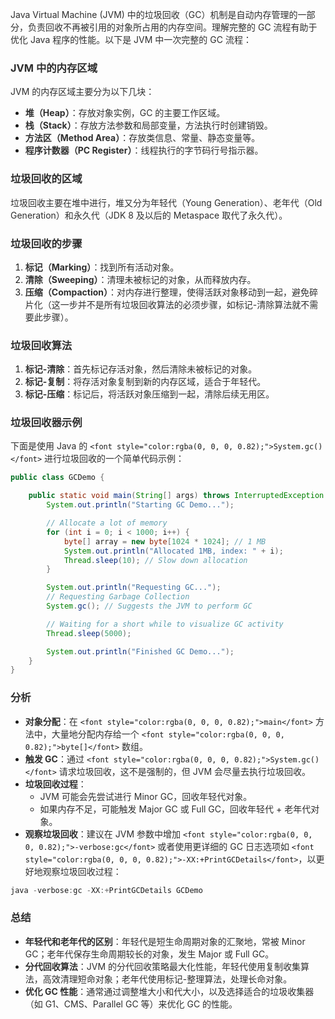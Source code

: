 <font style="color:rgba(0, 0, 0, 0.82);">Java Virtual Machine (JVM) 中的垃圾回收（GC）机制是自动内存管理的一部分，负责回收不再被引用的对象所占用的内存空间。理解完整的 GC 流程有助于优化 Java 程序的性能。以下是 JVM 中一次完整的 GC 流程：</font>

### <font style="color:rgba(0, 0, 0, 0.82);">JVM 中的内存区域</font>
<font style="color:rgba(0, 0, 0, 0.82);">JVM 的内存区域主要分为以下几块：</font>

+ **<font style="color:rgba(0, 0, 0, 0.82);">堆（Heap）</font>**<font style="color:rgba(0, 0, 0, 0.82);">：存放对象实例，GC 的主要工作区域。</font>
+ **<font style="color:rgba(0, 0, 0, 0.82);">栈（Stack）</font>**<font style="color:rgba(0, 0, 0, 0.82);">：存放方法参数和局部变量，方法执行时创建销毁。</font>
+ **<font style="color:rgba(0, 0, 0, 0.82);">方法区（Method Area）</font>**<font style="color:rgba(0, 0, 0, 0.82);">：存放类信息、常量、静态变量等。</font>
+ **<font style="color:rgba(0, 0, 0, 0.82);">程序计数器（PC Register）</font>**<font style="color:rgba(0, 0, 0, 0.82);">：线程执行的字节码行号指示器。</font>

### <font style="color:rgba(0, 0, 0, 0.82);">垃圾回收的区域</font>
<font style="color:rgba(0, 0, 0, 0.82);">垃圾回收主要在堆中进行，堆又分为年轻代（Young Generation）、老年代（Old Generation）和永久代（JDK 8 及以后的 Metaspace 取代了永久代）。</font>

### <font style="color:rgba(0, 0, 0, 0.82);">垃圾回收的步骤</font>
1. **<font style="color:rgba(0, 0, 0, 0.82);">标记（Marking）</font>**<font style="color:rgba(0, 0, 0, 0.82);">：找到所有活动对象。</font>
2. **<font style="color:rgba(0, 0, 0, 0.82);">清除（Sweeping）</font>**<font style="color:rgba(0, 0, 0, 0.82);">：清理未被标记的对象，从而释放内存。</font>
3. **<font style="color:rgba(0, 0, 0, 0.82);">压缩（Compaction）</font>**<font style="color:rgba(0, 0, 0, 0.82);">：对内存进行整理，使得活跃对象移动到一起，避免碎片化（这一步并不是所有垃圾回收算法的必须步骤，如标记-清除算法就不需要此步骤）。</font>

### <font style="color:rgba(0, 0, 0, 0.82);">垃圾回收算法</font>
1. **<font style="color:rgba(0, 0, 0, 0.82);">标记-清除</font>**<font style="color:rgba(0, 0, 0, 0.82);">：首先标记存活对象，然后清除未被标记的对象。</font>
2. **<font style="color:rgba(0, 0, 0, 0.82);">标记-复制</font>**<font style="color:rgba(0, 0, 0, 0.82);">：将存活对象复制到新的内存区域，适合于年轻代。</font>
3. **<font style="color:rgba(0, 0, 0, 0.82);">标记-压缩</font>**<font style="color:rgba(0, 0, 0, 0.82);">：标记后，将活跃对象压缩到一起，清除后续无用区。</font>

### <font style="color:rgba(0, 0, 0, 0.82);">垃圾回收器示例</font>
<font style="color:rgba(0, 0, 0, 0.82);">下面是使用 Java 的</font><font style="color:rgba(0, 0, 0, 0.82);"> </font>`<font style="color:rgba(0, 0, 0, 0.82);">System.gc()</font>`<font style="color:rgba(0, 0, 0, 0.82);"> </font><font style="color:rgba(0, 0, 0, 0.82);">进行垃圾回收的一个简单代码示例：</font>

```java
public class GCDemo {  

    public static void main(String[] args) throws InterruptedException {  
        System.out.println("Starting GC Demo...");  

        // Allocate a lot of memory  
        for (int i = 0; i < 1000; i++) {  
            byte[] array = new byte[1024 * 1024]; // 1 MB  
            System.out.println("Allocated 1MB, index: " + i);  
            Thread.sleep(10); // Slow down allocation  
        }  

        System.out.println("Requesting GC...");  
        // Requesting Garbage Collection  
        System.gc(); // Suggests the JVM to perform GC  

        // Waiting for a short while to visualize GC activity  
        Thread.sleep(5000);  

        System.out.println("Finished GC Demo...");  
    }  
}
```

### <font style="color:rgba(0, 0, 0, 0.82);">分析</font>
+ **<font style="color:rgba(0, 0, 0, 0.82);">对象分配</font>**<font style="color:rgba(0, 0, 0, 0.82);">：在</font><font style="color:rgba(0, 0, 0, 0.82);"> </font>`<font style="color:rgba(0, 0, 0, 0.82);">main</font>`<font style="color:rgba(0, 0, 0, 0.82);"> </font><font style="color:rgba(0, 0, 0, 0.82);">方法中，大量地分配内存给一个</font><font style="color:rgba(0, 0, 0, 0.82);"> </font>`<font style="color:rgba(0, 0, 0, 0.82);">byte[]</font>`<font style="color:rgba(0, 0, 0, 0.82);"> </font><font style="color:rgba(0, 0, 0, 0.82);">数组。</font>
+ **<font style="color:rgba(0, 0, 0, 0.82);">触发 GC</font>**<font style="color:rgba(0, 0, 0, 0.82);">：通过</font><font style="color:rgba(0, 0, 0, 0.82);"> </font>`<font style="color:rgba(0, 0, 0, 0.82);">System.gc()</font>`<font style="color:rgba(0, 0, 0, 0.82);"> </font><font style="color:rgba(0, 0, 0, 0.82);">请求垃圾回收，这不是强制的，但 JVM 会尽量去执行垃圾回收。</font>
+ **<font style="color:rgba(0, 0, 0, 0.82);">垃圾回收过程</font>**<font style="color:rgba(0, 0, 0, 0.82);">：</font>
    - <font style="color:rgba(0, 0, 0, 0.82);">JVM 可能会先尝试进行 Minor GC，回收年轻代对象。</font>
    - <font style="color:rgba(0, 0, 0, 0.82);">如果内存不足，可能触发 Major GC 或 Full GC，回收年轻代 + 老年代对象。</font>
+ **<font style="color:rgba(0, 0, 0, 0.82);">观察垃圾回收</font>**<font style="color:rgba(0, 0, 0, 0.82);">：建议在 JVM 参数中增加</font><font style="color:rgba(0, 0, 0, 0.82);"> </font>`<font style="color:rgba(0, 0, 0, 0.82);">-verbose:gc</font>`<font style="color:rgba(0, 0, 0, 0.82);"> </font><font style="color:rgba(0, 0, 0, 0.82);">或者使用更详细的 GC 日志选项如</font><font style="color:rgba(0, 0, 0, 0.82);"> </font>`<font style="color:rgba(0, 0, 0, 0.82);">-XX:+PrintGCDetails</font>`<font style="color:rgba(0, 0, 0, 0.82);">，以更好地观察垃圾回收过程：</font>

```java
java -verbose:gc -XX:+PrintGCDetails GCDemo
```

### <font style="color:rgba(0, 0, 0, 0.82);">总结</font>
+ **<font style="color:rgba(0, 0, 0, 0.82);">年轻代和老年代的区别</font>**<font style="color:rgba(0, 0, 0, 0.82);">：年轻代是短生命周期对象的汇聚地，常被 Minor GC；老年代保存生命周期较长的对象，发生 Major 或 Full GC。</font>
+ **<font style="color:rgba(0, 0, 0, 0.82);">分代回收算法</font>**<font style="color:rgba(0, 0, 0, 0.82);">：JVM 的分代回收策略最大化性能，年轻代使用复制收集算法，高效清理短命对象；老年代使用标记-整理算法，处理长命对象。</font>
+ **<font style="color:rgba(0, 0, 0, 0.82);">优化 GC 性能</font>**<font style="color:rgba(0, 0, 0, 0.82);">：通常通过调整堆大小和代大小，以及选择适合的垃圾收集器（如 G1、CMS、Parallel GC 等）来优化 GC 的性能。</font>

